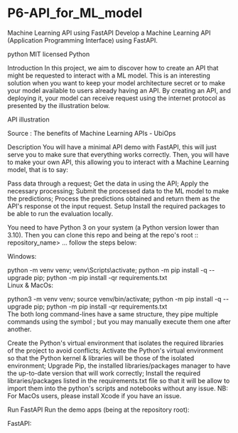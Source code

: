 # P6-API_for_ML_model

Machine Learning API using FastAPI
Develop a Machine Learning API (Application Programming Interface) using FastAPI.

python MIT licensed Python

Introduction
In this project, we aim to discover how to create an API that might be requested to interact with a ML model. This is an interesting solution when you want to keep your model architecture secret or to make your model available to users already having an API. By creating an API, and deploying it, your model can receive request using the internet protocol as presented by the illustration below.

API illustration

Source : The benefits of Machine Learning APIs - UbiOps

Description
You will have a minimal API demo with FastAPI, this will just serve you to make sure that everything works correctly. Then, you will have to make your own API, this allowing you to interact with a Machine Learning model, that is to say:

Pass data through a request;
Get the data in using the API;
Apply the necessary processing;
Submit the processed data to the ML model to make the predictions;
Process the predictions obtained and return them as the API's response ot the input request.
Setup
Install the required packages to be able to run the evaluation locally.

You need to have Python 3 on your system (a Python version lower than 3.10). Then you can clone this repo and being at the repo's root :: repository_name> ... follow the steps below:

Windows:

  python -m venv venv; venv\Scripts\activate; python -m pip install -q --upgrade pip; python -m pip install -qr requirements.txt  
Linux & MacOs:

  python3 -m venv venv; source venv/bin/activate; python -m pip install -q --upgrade pip; python -m pip install -qr requirements.txt  
The both long command-lines have a same structure, they pipe multiple commands using the symbol ; but you may manually execute them one after another.

Create the Python's virtual environment that isolates the required libraries of the project to avoid conflicts;
Activate the Python's virtual environment so that the Python kernel & libraries will be those of the isolated environment;
Upgrade Pip, the installed libraries/packages manager to have the up-to-date version that will work correctly;
Install the required libraries/packages listed in the requirements.txt file so that it will be allow to import them into the python's scripts and notebooks without any issue.
NB: For MacOs users, please install Xcode if you have an issue.

Run FastAPI
Run the demo apps (being at the repository root):

FastAPI:

